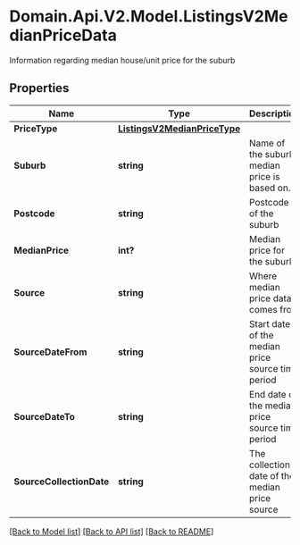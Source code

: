 # Domain.Api.V2.Model.ListingsV2MedianPriceData
Information regarding median house/unit price   for the suburb
## Properties

Name | Type | Description | Notes
------------ | ------------- | ------------- | -------------
**PriceType** | [**ListingsV2MedianPriceType**](ListingsV2MedianPriceType.md) |  | [optional] 
**Suburb** | **string** | Name of the suburb median price is based on. | [optional] 
**Postcode** | **string** | Postcode of the suburb | [optional] 
**MedianPrice** | **int?** | Median price for the suburb. | [optional] 
**Source** | **string** | Where median price data comes from | [optional] 
**SourceDateFrom** | **string** | Start date of the median price source time period | [optional] 
**SourceDateTo** | **string** | End date of the median price source time period | [optional] 
**SourceCollectionDate** | **string** | The collection date of the median price source | [optional] 

[[Back to Model list]](../README.md#documentation-for-models) [[Back to API list]](../README.md#documentation-for-api-endpoints) [[Back to README]](../README.md)

